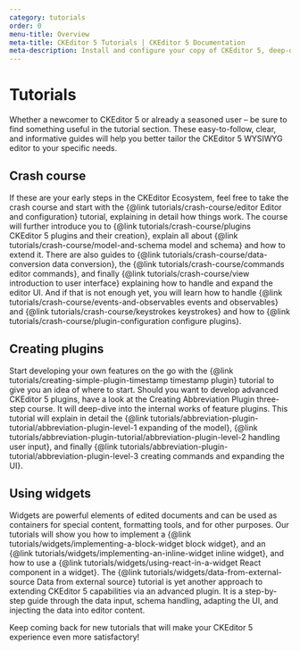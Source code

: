 ```yaml
---
category: tutorials
order: 0
menu-title: Overview
meta-title: CKEditor 5 Tutorials | CKEditor 5 Documentation
meta-description: Install and configure your copy of CKEditor 5, deep-dive into the ecosystem’s internal works, create new features, and tailor the system to your needs!
---
```


# Tutorials

Whether a newcomer to CKEditor&nbsp;5 or already a seasoned user &ndash; be sure to find something useful in the tutorial section. These easy-to-follow, clear, and informative guides will help you better tailor the CKEditor 5 WYSIWYG editor to your specific needs.

## Crash course

If these are your early steps in the CKEditor Ecosystem, feel free to take the crash course and start with the {@link tutorials/crash-course/editor Editor and configuration} tutorial, explaining in detail how things work. The course will further introduce you to {@link tutorials/crash-course/plugins CKEditor&nbsp;5 plugins and their creation}, explain all about {@link tutorials/crash-course/model-and-schema model and schema} and how to extend it. There are also guides to {@link tutorials/crash-course/data-conversion data conversion}, the {@link tutorials/crash-course/commands editor commands}, and finally {@link tutorials/crash-course/view introduction to user interface} explaining how to handle and expand the editor UI. And if that is not enough yet, you will learn how to handle {@link tutorials/crash-course/events-and-observables events and observables} and {@link tutorials/crash-course/keystrokes keystrokes} and how to {@link tutorials/crash-course/plugin-configuration configure plugins}.

## Creating plugins

Start developing your own features on the go with the {@link tutorials/creating-simple-plugin-timestamp timestamp plugin} tutorial to give you an idea of where to start. Should you want to develop advanced CKEditor&nbsp;5 plugins, have a look at the Creating Abbreviation Plugin three-step course. It will deep-dive into the internal works of feature plugins. This tutorial will explain in detail the {@link tutorials/abbreviation-plugin-tutorial/abbreviation-plugin-level-1 expanding of the model}, {@link tutorials/abbreviation-plugin-tutorial/abbreviation-plugin-level-2 handling user input}, and finally {@link tutorials/abbreviation-plugin-tutorial/abbreviation-plugin-level-3 creating commands and expanding the UI}.

## Using widgets

Widgets are powerful elements of edited documents and can be used as containers for special content, formatting tools, and for other purposes. Our tutorials will show you how to implement a {@link tutorials/widgets/implementing-a-block-widget block widget}, and an {@link tutorials/widgets/implementing-an-inline-widget inline widget}, and how to use a {@link tutorials/widgets/using-react-in-a-widget React component in a widget}. The {@link tutorials/widgets/data-from-external-source Data from external source} tutorial is yet another approach to extending CKEditor&nbsp;5 capabilities via an advanced plugin. It is a step-by-step guide through the data input, schema handling, adapting the UI, and injecting the data into editor content.

Keep coming back for new tutorials that will make your CKEditor&nbsp;5 experience even more satisfactory!
